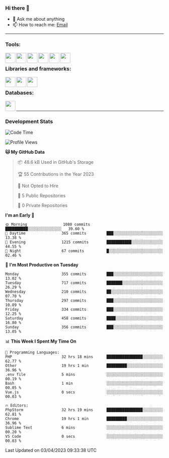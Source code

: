 ### Hi there 👋

- 💬 Ask me about anything
- 📫 How to reach me: [Email]

---

### Tools:
<img align='left' height="32" width="32" src="https://cdn.jsdelivr.net/npm/simple-icons@4.8.0/icons/phpstorm.svg" />
<img align='left' height="32" width="32" src="https://cdn.jsdelivr.net/npm/simple-icons@4.8.0/icons/webstorm.svg" />
<img align='left' height="32" width="32" src="https://cdn.jsdelivr.net/npm/simple-icons@4.8.0/icons/visualstudiocode.svg" />
<img align='left' height="32" width="32" src="https://cdn.jsdelivr.net/npm/simple-icons@4.8.0/icons/sublimetext.svg" />
<img align='left' height="32" width="32" src="https://cdn.jsdelivr.net/npm/simple-icons@4.8.0/icons/laragon.svg" />
<img align='left' height="32" width="32" src="https://cdn.jsdelivr.net/npm/simple-icons@4.8.0/icons/docker.svg" />
<br>

### Libraries and frameworks:
<img align='left' height="32" width="32" src="https://cdn.jsdelivr.net/npm/simple-icons@4.8.0/icons/laravel.svg" />
<img align='left' height="32" width="32" src="https://cdn.jsdelivr.net/npm/simple-icons@4.8.0/icons/vue-dot-js.svg" />
<img align='left' height="32" width="32" src="https://cdn.jsdelivr.net/npm/simple-icons@4.8.0/icons/jquery.svg" />
<br>

### Databases:
<img align='left' height="32" width="32" src="https://cdn.jsdelivr.net/npm/simple-icons@4.8.0/icons/mysql.svg" />
<br>

---
### Development Stats
<!--START_SECTION:waka-->
![Code Time](http://img.shields.io/badge/Code%20Time-1%2C248%20hrs%2045%20mins-blue)

![Profile Views](http://img.shields.io/badge/Profile%20Views-0-blue)

**🐱 My GitHub Data** 

> 📦 48.6 kB Used in GitHub's Storage 
 > 
> 🏆 55 Contributions in the Year 2023
 > 
> 🚫 Not Opted to Hire
 > 
> 📜 5 Public Repositories 
 > 
> 🔑 0 Private Repositories 
 > 
**I'm an Early 🐤** 

```text
🌞 Morning                1080 commits        ██████████░░░░░░░░░░░░░░░   39.60 % 
🌆 Daytime                365 commits         ███░░░░░░░░░░░░░░░░░░░░░░   13.38 % 
🌃 Evening                1215 commits        ███████████░░░░░░░░░░░░░░   44.55 % 
🌙 Night                  67 commits          █░░░░░░░░░░░░░░░░░░░░░░░░   02.46 % 
```
📅 **I'm Most Productive on Tuesday** 

```text
Monday                   355 commits         ███░░░░░░░░░░░░░░░░░░░░░░   13.02 % 
Tuesday                  717 commits         ███████░░░░░░░░░░░░░░░░░░   26.29 % 
Wednesday                210 commits         ██░░░░░░░░░░░░░░░░░░░░░░░   07.70 % 
Thursday                 297 commits         ███░░░░░░░░░░░░░░░░░░░░░░   10.89 % 
Friday                   334 commits         ███░░░░░░░░░░░░░░░░░░░░░░   12.25 % 
Saturday                 458 commits         ████░░░░░░░░░░░░░░░░░░░░░   16.80 % 
Sunday                   356 commits         ███░░░░░░░░░░░░░░░░░░░░░░   13.05 % 
```


📊 **This Week I Spent My Time On** 

```text
💬 Programming Languages: 
PHP                      32 hrs 18 mins      ████████████████░░░░░░░░░   62.77 % 
Other                    19 hrs 1 min        █████████░░░░░░░░░░░░░░░░   36.96 % 
.env file                5 mins              ░░░░░░░░░░░░░░░░░░░░░░░░░   00.19 % 
Bash                     1 min               ░░░░░░░░░░░░░░░░░░░░░░░░░   00.05 % 
Vue.js                   0 secs              ░░░░░░░░░░░░░░░░░░░░░░░░░   00.03 % 

🔥 Editors: 
PhpStorm                 32 hrs 19 mins      ████████████████░░░░░░░░░   62.81 % 
Chrome                   19 hrs 1 min        █████████░░░░░░░░░░░░░░░░   36.96 % 
Sublime Text             6 mins              ░░░░░░░░░░░░░░░░░░░░░░░░░   00.20 % 
VS Code                  0 secs              ░░░░░░░░░░░░░░░░░░░░░░░░░   00.03 % 
```


 Last Updated on 03/04/2023 09:33:38 UTC
<!--END_SECTION:waka-->

[huyviet]: https://huyviet.vn/
[EMAIl]: https://mail.google.com/mail/u/0/?fs=1&tf=cm&source=mailto&to=huynguyenviet0110@gmail.com
